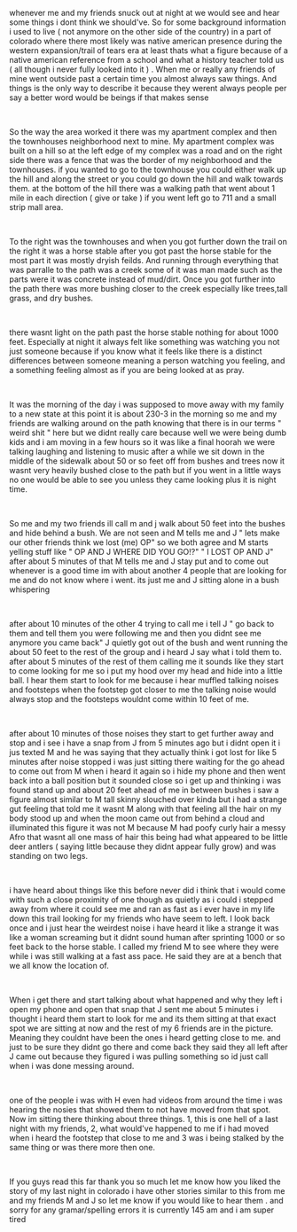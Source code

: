 whenever me and my friends snuck out at night at we would see  and hear some things i dont think we should've. So for some background information i used to live ( not anymore on the other side of the country) in a part of colorado where there most likely was native american presence during the western expansion/trail of tears era at least thats what a figure because of a native american reference from a school and what a history teacher told us ( all though i never fully looked into it ) . When me or really any friends of mine went outside past a certain time you almost always saw things. And things is the only way to describe it because they werent always people per say a better word would be beings if that makes sense

&#x200B;

So the way the area worked it there was my apartment complex and then the townhouses neighborhood next to mine. My apartment complex was built on a hill so at the left edge of my complex was a road and on the right side there was a fence that was the border of my neighborhood and the townhouses. if you wanted to go to the townhouse you could either walk up the hill and along the street or you could go down the hill and walk towards them. at the bottom of the hill there was a walking path that went about 1 mile in each direction ( give or take ) if you went left go to 711 and a small strip mall area. 

&#x200B;

To the right was  the townhouses and when you got further down the trail on the right it was a horse stable after you got past the horse stable for the most part it was mostly dryish feilds. And running through everything that was parralle to the path was a creek some of it was man made such as the parts were it was concrete instead of mud/dirt. Once you got further into the path there was more bushing closer to the creek especially like trees,tall grass, and dry bushes. 

&#x200B;

 there wasnt light on the path past the horse stable nothing for about 1000 feet. Especially at night it always felt like something was watching you not just someone because if you know what it feels like there is a distinct differences between someone meaning a person watching you feeling, and a something feeling almost as if you are being looked at as pray. 

&#x200B;

It was the morning of the day i was supposed to move away with my family to a new state at this point it is about 230-3 in the morning so me and my friends are walking around on the path knowing that there is in our terms " weird shit " here but we didnt really care because well we were being dumb kids and i am moving in a few hours so it was like a final hoorah we were talking laughing and listening to music after a while we sit down in the middle of the sidewalk about 50 or so feet off from bushes and trees now it wasnt very heavily bushed close to the path but if you went in a little ways no one would be able to see you unless they came looking plus it is night time. 

&#x200B;

So me and my two friends ill call m and j walk about 50 feet into the bushes and hide behind a bush. We are not seen and M tells me and J " lets make our other friends think we lost (me) OP" so we both agree and M starts yelling stuff like " OP AND J WHERE DID YOU GO!?" " I LOST OP AND J" after about 5 minutes of that M tells me and J stay put and to come out whenever is a good time im with about another 4 people that are looking for me and do not know where i went. its just me and J sitting alone in a bush whispering

&#x200B;

after about 10 minutes of the other 4 trying to call me i tell J " go back to them and tell them you were following me and then you didnt see me anymore you came back" J quietly got out of the bush and went running the about 50 feet to the rest of the group and i heard J say what i told them to. after about 5 minutes of the rest of them calling me it sounds like they start to come looking for me so i put my hood over my head and hide into a little ball. I hear them start to look for me because i hear muffled talking noises and footsteps when the footstep got closer to me the talking noise would always stop and the footsteps wouldnt come within 10 feet of me.

&#x200B;

 after about 10 minutes of those noises they start to get further away and stop and i see i have a snap from J from 5 minutes ago but i didnt open it i jus texted M and he was saying that they actually think i got lost for like 5 minutes after noise stopped i was just sitting there waiting for the go ahead to come out from M when i heard it again so i hide my phone and then went back into a ball position but it sounded close so i get up and thinking i was found stand up and about 20 feet ahead of me in between bushes i saw a figure almost similar to M tall skinny slouched over kinda but i had a strange gut feeling that told me it wasnt M along with that feeling all the hair on my body stood up and when the moon came out from behind a cloud and illuminated this figure it was not M because M had poofy curly hair a messy Afro that wasnt all one mass of hair this being had what appeared to be little deer antlers ( saying little because they didnt appear fully grow) and was standing on two legs.

&#x200B;

i have heard about things like this before never did i think that i would come with such a close proximity of one though as quietly as i could i stepped away from where it could see me and ran as fast as i ever have in my life down this trail looking for my friends who have seem to left. I look back once and i just hear the weirdest noise i have heard it like a strange it was like a woman screaming but it didnt sound human after sprinting 1000 or so feet back to the horse stable. I called my friend M to see where they were while i was still walking at a fast ass pace. He said they are at a bench that we all know the location of.

&#x200B;

 When i get there and start talking about what happened and why they left i open my phone and open that snap that J sent me about 5 minutes i thought i heard them start to look for me and its them sitting at that exact spot we are sitting at now and the rest of my 6 friends are in the picture. Meaning they couldnt have been the ones i heard getting close to me. and just to be sure they didnt go there and come back they said they all left after J came out because they figured i was pulling something so id just call when i was done messing around. 

&#x200B;

one of the people i was with H even had videos from around the time i was hearing the nosies  that showed them to not have moved from that spot. Now im sitting there thinking about three things. 1, this is one hell of a last night with my friends, 2, what would've happened to me if i had moved when i heard the footstep that close to me and 3 was i being stalked by the same thing or was there more then one.

&#x200B;

If you guys read this far thank you so much let me know how you liked the story of my last night in colorado i have other stories similar to this from me and my friends M and J so let me know if you would like to hear them . and sorry for any gramar/spelling errors it is currently 145 am and i am super tired